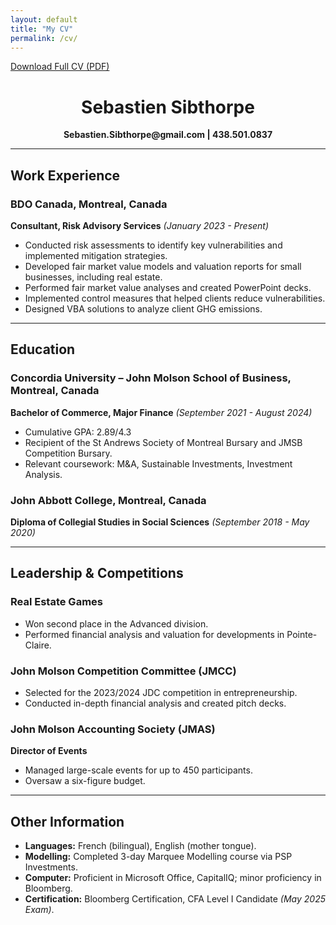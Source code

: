 ```yaml
---
layout: default
title: "My CV"
permalink: /cv/
---
```

[Download Full CV (PDF)](/S_Sibthorpe_CV.pdf)
<div align="center">
<h1> Sebastien Sibthorpe </h1>
  <strong> Sebastien.Sibthorpe@gmail.com |  438.501.0837</strong>
</div> 

---

## Work Experience  
### BDO Canada, Montreal, Canada  
**Consultant, Risk Advisory Services** *(January 2023 - Present)*  
- Conducted risk assessments to identify key vulnerabilities and implemented mitigation strategies.  
- Developed fair market value models and valuation reports for small businesses, including real estate.  
- Performed fair market value analyses and created PowerPoint decks.  
- Implemented control measures that helped clients reduce vulnerabilities.  
- Designed VBA solutions to analyze client GHG emissions.  

---

## Education  
### Concordia University – John Molson School of Business, Montreal, Canada  
**Bachelor of Commerce, Major Finance** *(September 2021 - August 2024)*  
- Cumulative GPA: 2.89/4.3  
- Recipient of the St Andrews Society of Montreal Bursary and JMSB Competition Bursary.  
- Relevant coursework: M&A, Sustainable Investments, Investment Analysis.  

### John Abbott College, Montreal, Canada  
**Diploma of Collegial Studies in Social Sciences** *(September 2018 - May 2020)*  

---

## Leadership & Competitions  
### Real Estate Games  
- Won second place in the Advanced division.  
- Performed financial analysis and valuation for developments in Pointe-Claire.  

### John Molson Competition Committee (JMCC)  
- Selected for the 2023/2024 JDC competition in entrepreneurship.  
- Conducted in-depth financial analysis and created pitch decks.  

### John Molson Accounting Society (JMAS)  
**Director of Events**  
- Managed large-scale events for up to 450 participants.  
- Oversaw a six-figure budget.  

---

## Other Information  
- **Languages:** French (bilingual), English (mother tongue).  
- **Modelling:** Completed 3-day Marquee Modelling course via PSP Investments.  
- **Computer:** Proficient in Microsoft Office, CapitalIQ; minor proficiency in Bloomberg.  
- **Certification:** Bloomberg Certification, CFA Level I Candidate *(May 2025 Exam)*.    
